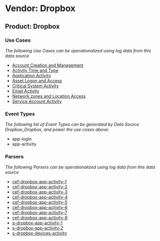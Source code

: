 Vendor: Dropbox
===============
Product: Dropbox
----------------

### Use Cases

_The following Use Cases can be operationalized using log data from this data source_

* [Account Creation and Management](../UseCases/usecase_account_creation_and_management.md)
* [Activity Time  and Type](../UseCases/usecase_activity_time__and_type.md)
* [Application Activity](../UseCases/usecase_application_activity.md)
* [Asset Logon and Access](../UseCases/usecase_asset_logon_and_access.md)
* [Critical System Activity](../UseCases/usecase_critical_system_activity.md)
* [Email Activity](../UseCases/usecase_email_activity.md)
* [Network zones and Location Access](../UseCases/usecase_network_zones_and_location_access.md)
* [Service Account Activity](../UseCases/usecase_service_account_activity.md)


### Event Types

_The following list of Event Types can be generated by Data Source Dropbox_Dropbox, and power the use cases above:_

- app-login
- app-activity


### Parsers

_The following Parsers can be operationalized using log data from this data source_

* [cef-dropbox-app-activity-1](../Parsers/parserContent_cef-dropbox-app-activity-1.md)
* [cef-dropbox-app-activity-2](../Parsers/parserContent_cef-dropbox-app-activity-2.md)
* [cef-dropbox-app-activity-3](../Parsers/parserContent_cef-dropbox-app-activity-3.md)
* [cef-dropbox-app-activity-4](../Parsers/parserContent_cef-dropbox-app-activity-4.md)
* [cef-dropbox-app-activity-5](../Parsers/parserContent_cef-dropbox-app-activity-5.md)
* [cef-dropbox-app-activity-6](../Parsers/parserContent_cef-dropbox-app-activity-6.md)
* [cef-dropbox-app-activity-7](../Parsers/parserContent_cef-dropbox-app-activity-7.md)
* [cef-dropbox-app-activity-8](../Parsers/parserContent_cef-dropbox-app-activity-8.md)
* [s-dropbox-app-activity-1](../Parsers/parserContent_s-dropbox-app-activity-1.md)
* [s-dropbox-app-activity-2](../Parsers/parserContent_s-dropbox-app-activity-2.md)
* [s-dropbox-devices-activity](../Parsers/parserContent_s-dropbox-devices-activity.md)
